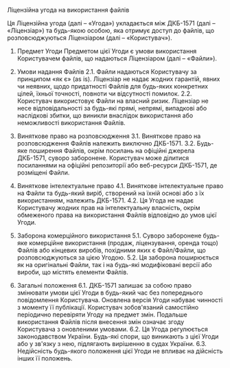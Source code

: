 Ліцензійна угода на використання файлів

Ця Ліцензійна угода (далі – «Угода») укладається між ДКБ-1571 (далі – «Ліцензіар») та будь-якою особою, яка отримує доступ до файлів, що розповсюджуються Ліцензіаром (далі – «Користувач»).

1. Предмет Угоди
Предметом цієї Угоди є умови використання Користувачем файлів, що надаються Ліцензіаром (далі – «Файли»).

2. Умови надання Файлів
2.1. Файли надаються Користувачу за принципом «як є» (as is). Ліцензіар не надає жодних гарантій, явних чи неявних, щодо придатності Файлів для будь-яких конкретних цілей, їхньої точності, повноти чи відсутності помилок.
2.2. Користувач використовує Файли на власний ризик. Ліцензіар не несе відповідальності за будь-які прямі, непрямі, випадкові або наслідкові збитки, що виникли внаслідок використання або неможливості використання Файлів.

3. Виняткове право на розповсюдження
3.1. Виняткове право на розповсюдження Файлів належить виключно ДКБ-1571.
3.2. Будь-яке поширення Файлів, окрім посилань на офіційні джерела ДКБ-1571, суворо заборонене. Користувач може ділитися посиланнями на офіційні репозиторії або веб-ресурси ДКБ-1571, де розміщені Файли.

4. Виняткове інтелектуальне право
4.1. Виняткове інтелектуальне право на Файли та будь-який виріб, створений на їхній основі або з їх використанням, належить ДКБ-1571.
4.2. Ця Угода не надає Користувачу жодних прав на інтелектуальну власність, окрім обмеженого права на використання Файлів відповідно до умов цієї Угоди.

5. Заборона комерційного використання
5.1. Суворо заборонене будь-яке комерційне використання (продаж, ліцензування, оренда тощо) Файлів або кінцевих виробів, похідними яких є Файл/Файли, що розповсюджуються за цією Угодою.
5.2. Ця заборона поширюється як на оригінальні Файли, так і на будь-які модифіковані версії або вироби, що містять елементи Файлів.

6. Загальні положення
6.1. ДКБ-1571 залишає за собою право змінювати умови цієї Угоди в будь-який час без попереднього повідомлення Користувача. Оновлена версія Угоди набуває чинності з моменту її публікації. Користувач зобов'язаний самостійно періодично перевіряти Угоду на предмет змін. Подальше використання Файлів після внесення змін означає згоду Користувача з оновленими умовами.
6.2. Ця Угода регулюється законодавством України. Будь-які спори, що виникають з цієї Угоди або у зв'язку з нею, підлягають вирішенню в судах України.
6.3. Недійсність будь-якого положення цієї Угоди не впливає на дійсність інших її положень.

